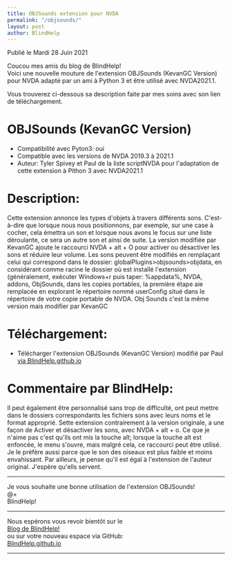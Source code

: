 ```yaml
---
title: OBJSounds extension pour NVDA
permalink: "/objsounds/"
layout: post
author: BlindHelp
---
```


<footer>Publié le Mardi 28 Juin 2021</footer>


Coucou mes amis du blog de BlindHelp!    
Voici une nouvelle mouture de l'extension OBJSounds (KevanGC Version)  pour NVDA adapté par un ami à Python 3 et être utilisé avec NVDA2021.1.  

Vous trouverez ci-dessous sa description faite par mes soins avec son lien de téléchargement.      

# OBJSounds (KevanGC Version)

* Compatibilité avec Pyton3: oui
* Compatible avec les versions de NVDA 2019.3 à 2021.1
* Auteur: Tyler Spivey et Paul de la liste scriptNVDA pour l'adaptation de cette extension à Pithon 3 avec NVDA2021.1

# Description:

Cette extension annonce les types d'objets à travers différents sons. C'est-à-dire que lorsque nous nous positionnons, par exemple, sur une case à cocher, cela émettra un son et lorsque nous avons le focus sur une liste déroulante, ce sera un autre son et ainsi de suite. La version modifiée par KevanGC ajoute le raccourci NVDA + alt + O pour activer ou désactiver les sons et réduire leur volume. Les sons peuvent être modifiés en remplaçant celui qui correspond dans le dossier: globalPlugins>objsounds>objdata, en considérant comme racine le dossier où est installé l'extension (généralement, exécuter Windows+r puis taper: %appdata%, NVDA, addons, ObjSounds, dans les copies portables, la première étape aie remplacée en explorant le répertoire nommé userConfig situé dans le répertoire de votre copie portable de NVDA. Obj Sounds c'est la même version mais modifier par KevanGC

# Téléchargement:

* Télécharger l'extension OBJSounds (KevanGC Version) modifié par Paul [via BlindHelp.github.io](https://blindhelp.github.io/objsounds-0.20120928.01-P01.nvda-addon)

# Commentaire par BlindHelp:

Il peut également être personnalisé sans trop de difficulté, ont peut mettre dans le dossiers correspondants les fichiers sons avec leurs noms et le format approprié. Sette extension contrairement à la version originale, a une façon de Activer et désactiver les sons, avec NVDA + alt + o. Ce que je n'aime pas c'est qu'ils ont mis la touche alt; lorsque la touche alt est enfoncée, le menu s'ouvre, mais malgré cela, ce raccourci peut être utilisé. Je le préfère aussi parce que le son des oiseaux est plus faible et moins envahissant. Par ailleurs, je pense qu'il est égal à l'extension de l'auteur original. J'espère qu'ells servent.

---

Je vous souhaite une bonne utilisation de l'extension OBJSounds!    
@+    
BlindHelp!    

---

Nous espérons vous revoir bientôt sur le      
[Blog de BlindHelp!](http://blindhelp.blogspot.fr/)                    
ou sur  votre nouveau espace via GitHub:                     
[BlindHelp.github.io](https://blindhelp.github.io)                    

---